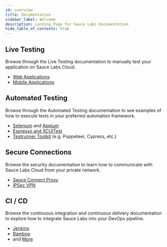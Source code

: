 ```yaml
---
id: overview
title: Documentation
sidebar_label: Welcome
description: Landing Page for Sauce Labs Documentation
hide_table_of_contents: true
---
```


<div class="box-wrapper" markdown="1">
  <div class="box box1 card">
    <div class="container">
    <h2>Live Testing</h2>
    <p>Browse through the Live Testing documentation to manually test your application on Sauce Labs Cloud.</p>
    <ul>
        <li><a href="/web-apps/live-testing">Web Applications</a></li>
        <li><a href="/mobile-apps/live-testing">Mobile Applications</a></li>
    </ul>
    </div>
  </div>
  <div class="box box2 card">
    <div class="container">
    <h2>Automated Testing</h2>
    <p>Browse through the Automated Testing documentation to see examples of how to execute tests in your preferred automation framework.</p>
    <ul>
        <li><a href="">Selenium</a> and <a href="">Appium</a></li>
        <li><a href="/mobile-apps/automated-testing/espresso-xcuitest">Espresso and XCUITest</a></li>
        <li><a href="/testrunner-toolkit">Testrunner Toolkit</a> (e.g. Puppeteer, Cypress, etc.)</li>
    </ul>
    </div>
  </div>
  <div class="box box3 card">
    <div class="container">
    <h2>Secure Connections</h2>
    <p>Browse the security documentation to learn how to communicate with Sauce Labs Cloud from your private network.</p>
    <ul>
        <li><a href="/secure-connections/sauce-connect">Sauce Connect Proxy</a></li>
        <li><a href="/secure-connections/ipsec-vpn">IPSec VPN</a></li>
    </ul>
    </div>
  </div>
  <div class="box box4 card">
    <div class="container">
    <h2>CI / CD</h2>
    <p>Browse the continuous integration and continuous delivery documentation to explore how to integrate Sauce Labs into your DevOps pipeline.</p>
    <ul>
        <li><a href="">Jenkins</a></li>
        <li><a href="">Bamboo</a></li>
        <li>and <a href="/ci">More</a></li>
    </ul>
    </div>
  </div>
</div>
